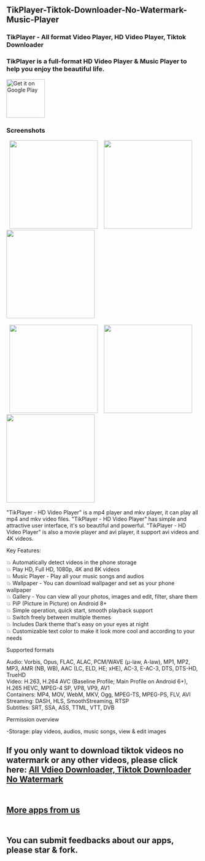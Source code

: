 ## TikPlayer-Tiktok-Downloader-No-Watermark-Music-Player

### TikPlayer - All format Video Player, HD Video Player, Tiktok Downloader<br/>

### TikPlayer is a full-format HD Video Player & Music Player to help you enjoy the beautiful life.<br/>

<a href='https://play.google.com/store/apps/details?id=com.smart.player.music.videoplayer.hd.video.player&pcampaignid=pcampaignidMKT-Other-global-all-co-prtnr-py-PartBadge-Mar2515-1'><img height="100" alt='Get it on Google Play' src='https://play.google.com/intl/en_us/badges/static/images/badges/en_badge_web_generic.png'/></a>

### Screenshots
<p>
  <span>&nbsp;</span>
  <img src="https://play-lh.googleusercontent.com/TOlP5fYbMeR2IdTfpNaDnt0UCGkDxdsVhZ5ncCXKP7iMOFvdGq_Fb__16qiKN1REEu0u=w2560-h1440-rw" width="230">
  <span>&nbsp;&nbsp;</span>
  <img src="https://play-lh.googleusercontent.com/j6ElsJRI_vjtHkAWHaUN8kfi3ds0HG2haXMV-YBjd5XSNmKX91smX2DKquKh75yfmXI=w2560-h1440-rw" width="230">
  <span>&nbsp;&nbsp;</span>
  <img src="https://play-lh.googleusercontent.com/FC2NK1uVh-256Pql89MPhfIGObziI_oEJrqwTlOhbFP4IeYniWtdb7JNAe1cI-9oyj8=w2560-h1440-rw" width="230">
  <span>&nbsp;</span>
</p>
<p>
  <span>&nbsp;</span>
  <img src="https://play-lh.googleusercontent.com/TSQxy4rl-_56RbVy3sdSrH-lsvacnTf2L1afpk6oTa_1nZGET-Ua2EdoLaY0ZdxxcWQ=w2560-h1440-rw" width="230">
  <span>&nbsp;&nbsp;</span>
  <img src="https://play-lh.googleusercontent.com/XzjBOb0DGs5WiWAWAMfRWUVIt0xTa12zXt_I4cmeKfNVaXT0bWblC_et10G7SJJj_9Q=w2560-h1440-rw" width="230">
  <span>&nbsp;&nbsp;</span>
  <img src="https://play-lh.googleusercontent.com/j5iPlMQ8KeRYwwceYBjIvFZwokmdYW1ihau9qHnYORKKse3X4kkaOPwkx_PcLTbIc5Vf=w2560-h1440-rw" width="230">
  <span>&nbsp;</span>
</p>


"TikPlayer - HD Video Player" is a mp4 player and mkv player, it can play all mp4 and mkv video files. "TikPlayer - HD Video Player" has simple and attractive user interface, it's so beautiful and powerful. "TikPlayer - HD Video Player" is also a movie player and avi player, it support avi videos and 4K videos.

Key Features:

💥 Automatically detect videos in the phone storage<br/>
💥 Play HD, Full HD, 1080p, 4K and 8K videos<br/>
💥 Music Player - Play all your music songs and audios<br/>
💥 Wallpaper - You can download wallpager and set as your phone wallpaper<br/>
💥 Gallery - You can view all your photos, images and edit, filter, share them<br/>
💥 PiP (Picture in Picture) on Android 8+<br/>
💥 Simple operation, quick start, smooth playback support<br/>
💥 Switch freely between multiple themes<br/>
💥 Includes Dark theme that's easy on your eyes at night<br/>
💥 Customizable text color to make it look more cool and according to your needs<br/>

Supported formats

Audio: Vorbis, Opus, FLAC, ALAC, PCM/WAVE (μ-law, A-law), MP1, MP2, MP3, AMR (NB, WB), AAC (LC, ELD, HE; xHE), AC-3, E-AC-3, DTS, DTS-HD, TrueHD<br/>
Video: H.263, H.264 AVC (Baseline Profile; Main Profile on Android 6+), H.265 HEVC, MPEG-4 SP, VP8, VP9, AV1<br/>
Containers: MP4, MOV, WebM, MKV, Ogg, MPEG-TS, MPEG-PS, FLV, AVI<br/>
Streaming: DASH, HLS, SmoothStreaming, RTSP<br/>
Subtitles: SRT, SSA, ASS, TTML, VTT, DVB<br/>

Permission overview

-Storage: play videos, audios, music songs, view & edit images

## If you only want to download tiktok videos no watermark or any other videos, please click here: [All Vdieo Downloader, Tiktok Downloader No Watermark](https://github.com/deniscerri/ytdlnis/releases/download/v1.8.2.2/YTDLnis-1.8.2.2-arm64-v8a-release.apk)<br/><br/>

## [More apps from us](https://play.google.com/store/apps/dev?id=9118687405299306615)<br/><br/>

## You can submit feedbacks about our apps, please star & fork.<br/><br/>
